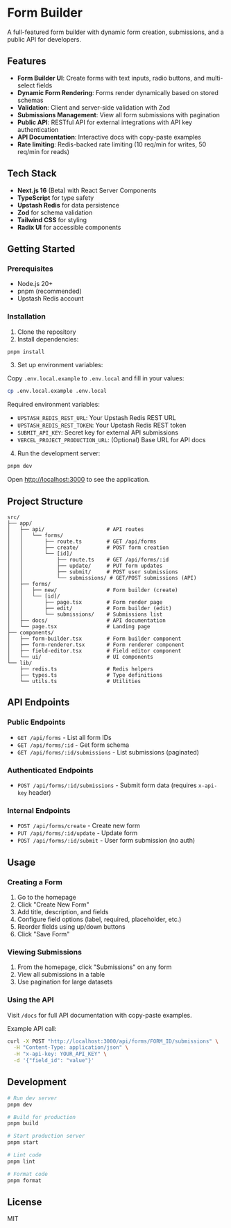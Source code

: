 # Form Builder

A full-featured form builder with dynamic form creation, submissions, and a public API for developers.

## Features

- **Form Builder UI**: Create forms with text inputs, radio buttons, and multi-select fields
- **Dynamic Form Rendering**: Forms render dynamically based on stored schemas
- **Validation**: Client and server-side validation with Zod
- **Submissions Management**: View all form submissions with pagination
- **Public API**: RESTful API for external integrations with API key authentication
- **API Documentation**: Interactive docs with copy-paste examples
- **Rate limiting**: Redis-backed rate limiting (10 req/min for writes, 50 req/min for reads)

## Tech Stack

- **Next.js 16** (Beta) with React Server Components
- **TypeScript** for type safety
- **Upstash Redis** for data persistence
- **Zod** for schema validation
- **Tailwind CSS** for styling
- **Radix UI** for accessible components

## Getting Started

### Prerequisites

- Node.js 20+
- pnpm (recommended)
- Upstash Redis account

### Installation

1. Clone the repository
2. Install dependencies:

```bash
pnpm install
```

3. Set up environment variables:

Copy `.env.local.example` to `.env.local` and fill in your values:

```bash
cp .env.local.example .env.local
```

Required environment variables:

- `UPSTASH_REDIS_REST_URL`: Your Upstash Redis REST URL
- `UPSTASH_REDIS_REST_TOKEN`: Your Upstash Redis REST token
- `SUBMIT_API_KEY`: Secret key for external API submissions
- `VERCEL_PROJECT_PRODUCTION_URL`: (Optional) Base URL for API docs

4. Run the development server:

```bash
pnpm dev
```

Open [http://localhost:3000](http://localhost:3000) to see the application.

## Project Structure

```
src/
├── app/
│   ├── api/                    # API routes
│   │   └── forms/
│   │       ├── route.ts        # GET /api/forms
│   │       ├── create/         # POST form creation
│   │       └── [id]/
│   │           ├── route.ts    # GET /api/forms/:id
│   │           ├── update/     # PUT form updates
│   │           ├── submit/     # POST user submissions
│   │           └── submissions/ # GET/POST submissions (API)
│   ├── forms/
│   │   ├── new/                # Form builder (create)
│   │   └── [id]/
│   │       ├── page.tsx        # Form render page
│   │       ├── edit/           # Form builder (edit)
│   │       └── submissions/    # Submissions list
│   ├── docs/                   # API documentation
│   └── page.tsx                # Landing page
├── components/
│   ├── form-builder.tsx        # Form builder component
│   ├── form-renderer.tsx       # Form renderer component
│   ├── field-editor.tsx        # Field editor component
│   └── ui/                     # UI components
└── lib/
    ├── redis.ts                # Redis helpers
    ├── types.ts                # Type definitions
    └── utils.ts                # Utilities
```

## API Endpoints

### Public Endpoints

- `GET /api/forms` - List all form IDs
- `GET /api/forms/:id` - Get form schema
- `GET /api/forms/:id/submissions` - List submissions (paginated)

### Authenticated Endpoints

- `POST /api/forms/:id/submissions` - Submit form data (requires `x-api-key` header)

### Internal Endpoints

- `POST /api/forms/create` - Create new form
- `PUT /api/forms/:id/update` - Update form
- `POST /api/forms/:id/submit` - User form submission (no auth)

## Usage

### Creating a Form

1. Go to the homepage
2. Click "Create New Form"
3. Add title, description, and fields
4. Configure field options (label, required, placeholder, etc.)
5. Reorder fields using up/down buttons
6. Click "Save Form"

### Viewing Submissions

1. From the homepage, click "Submissions" on any form
2. View all submissions in a table
3. Use pagination for large datasets

### Using the API

Visit `/docs` for full API documentation with copy-paste examples.

Example API call:

```bash
curl -X POST "http://localhost:3000/api/forms/FORM_ID/submissions" \
  -H "Content-Type: application/json" \
  -H "x-api-key: YOUR_API_KEY" \
  -d '{"field_id": "value"}'
```

## Development

```bash
# Run dev server
pnpm dev

# Build for production
pnpm build

# Start production server
pnpm start

# Lint code
pnpm lint

# Format code
pnpm format
```

## License

MIT
